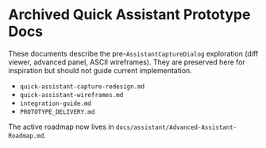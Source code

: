 # Archived Quick Assistant Prototype Docs

These documents describe the pre-`AssistantCaptureDialog` exploration (diff viewer, advanced panel, ASCII wireframes). They are preserved here for inspiration but should not guide current implementation.

- `quick-assistant-capture-redesign.md`
- `quick-assistant-wireframes.md`
- `integration-guide.md`
- `PROTOTYPE_DELIVERY.md`

The active roadmap now lives in `docs/assistant/Advanced-Assistant-Roadmap.md`.
